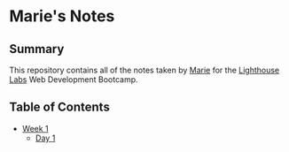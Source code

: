 # Marie's Notes

## Summary 

This repository contains all of the notes taken by [Marie](https://github.com/Chi400) for the [Lighthouse Labs](https://www.lighthouselabs.ca/) Web Development Bootcamp.

## Table of Contents 
* [Week 1](/Week_1)
  * [Day 1](/Week_1/Day_1)